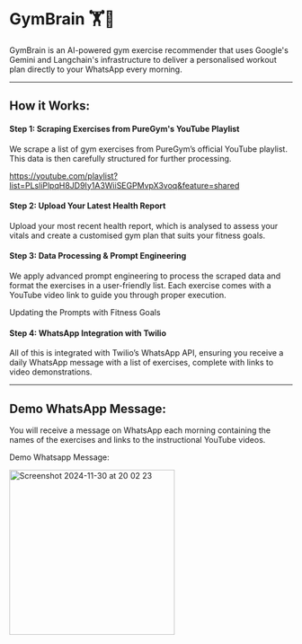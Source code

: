 # GymBrain 🏋️🧠

GymBrain is an AI-powered gym exercise recommender that uses Google's Gemini and Langchain's infrastructure to deliver a personalised workout plan directly to your WhatsApp every morning.

---

## How it Works:

#### Step 1: Scraping Exercises from PureGym's YouTube Playlist
We scrape a list of gym exercises from PureGym’s official YouTube playlist. This data is then carefully structured for further processing.

https://youtube.com/playlist?list=PLsliPlpqH8JD9Iy1A3WiiSEGPMvpX3voq&feature=shared

#### Step 2: Upload Your Latest Health Report
Upload your most recent health report, which is analysed to assess your vitals and create a customised gym plan that suits your fitness goals.

#### Step 3: Data Processing & Prompt Engineering
We apply advanced prompt engineering to process the scraped data and format the exercises in a user-friendly list. Each exercise comes with a YouTube video link to guide you through proper execution.

Updating the Prompts with Fitness Goals

#### Step 4: WhatsApp Integration with Twilio
All of this is integrated with Twilio’s WhatsApp API, ensuring you receive a daily WhatsApp message with a list of exercises, complete with links to video demonstrations.

---

## Demo WhatsApp Message:
You will receive a message on WhatsApp each morning containing the names of the exercises and links to the instructional YouTube videos.

Demo Whatsapp Message:

<img width="294" alt="Screenshot 2024-11-30 at 20 02 23" src="https://github.com/user-attachments/assets/85a9f17c-2b4e-47ba-94a9-ad62633954d5">

